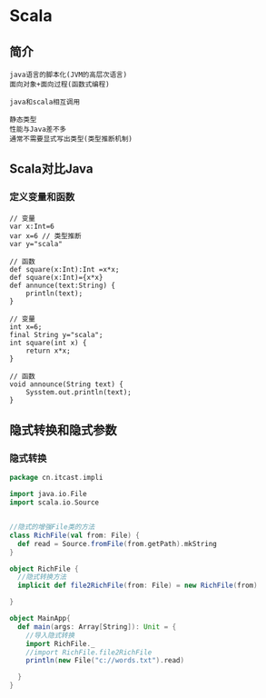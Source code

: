 # Scala

## 简介
    java语言的脚本化(JVM的高层次语言)
    面向对象+面向过程(函数式编程)
    
    java和scala相互调用
    
    静态类型
    性能与Java差不多
    通常不需要显式写出类型(类型推断机制)
    
##  Scala对比Java
### 定义变量和函数
```
// 变量
var x:Int=6
var x=6 // 类型推断
var y="scala"

// 函数
def square(x:Int):Int =x*x;
def square(x:Int)={x*x}
def annunce(text:String) {
    println(text);
}   
```

```
// 变量
int x=6;
final String y="scala";
int square(int x) {
    return x*x;
}

// 函数
void announce(String text) {
    Sysstem.out.println(text);
}
```

## 隐式转换和隐式参数

### 隐式转换
```scala
package cn.itcast.impli

import java.io.File
import scala.io.Source


//隐式的增强File类的方法
class RichFile(val from: File) {
  def read = Source.fromFile(from.getPath).mkString
}

object RichFile {
  //隐式转换方法
  implicit def file2RichFile(from: File) = new RichFile(from)

}

object MainApp{
  def main(args: Array[String]): Unit = {
    //导入隐式转换
    import RichFile._
    //import RichFile.file2RichFile
    println(new File("c://words.txt").read)

  }
}
```    